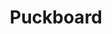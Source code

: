 ---
layout: product
title: Puckboard
sections:
  intro:
    logo:
      image: Puckboard_Wordmark_WH.svg
      scale: 30%
      color: '484B5C'
    banner:
      visible: false
      image: Puckboard_Wordmark_WH.svg
      color: '484B5C'
      leftText: I'm on the left!
      rightText: And I'm on the right!
      spacer: true
  main:
    - descriptor: The Future Of
      purpose: Collaborative Scheduling
      color: "484B5C"
      feature:
        image: Puckboard_Main_View.png
        compactDescription: Schedule Anytime, Anywhere
        expandedDescription: >
          Puckboard is intentionally designed as a live, highly available collaborative scheduling platform to meet the scheduling needs of servicemembers around the globe on your desktop, phone, or tablet.
    - descriptor: Real-time, distributed, flexible.
      impact: Customize to your needs.
      color: "484B5C"
      video: https://www.youtube.com/embed/buQ6bTLOmKQ
      feature:
        image: Puckboard_Settings_page.png
        compactDescription: Let us do the heavy lifting.
        expandedDescription: >
          Build a schedule in minutes, with customizable roles, event types, and conflict settings. View your squadron or unit roster while you’re building the schedule, and see in real time who is available for missions. 
    - image: 
        name: Puckboard_Conflict_Settings.png
        scale: 60%
      features:
        - icon: requests.svg
          compactDescription: Event Volunteering
          expandedDescription: >
            Easily request open positions on flights, sims, or ground events from your personal device, anywhere in the world...without needing a lengthy text chain to your schedulers.
        - icon: alert.svg
          compactDescription: Conflict Resolution
          expandedDescription: >
            Quickly identify and resolve conflicts, even when crewmembers are scheduled separately by two different organizations.
        - icon: checkfilled.svg
          compactDescription: Crew Availability
          expandedDescription: >
            View available crewmembers before accidentally scheduling someone for two flights at the same time.
    - image:
        name: mobile.png
        scale: "80%"
      color: 484B5C
      compactDescription: Access your live schedule anywhere, anytime.
      expandedDescription: >
        Puckboard is available anywhere you have internet access and a browser, and updates are shown in real time. The mobile view is optimized for all devices, adding needed flexibility to your operations.  
  events:
    color: 2C2D33
    linkHoverColor: 3fb599
    past:
      - name: Puckboard Demo & AMA (11/4/20)
        image: FC_Puckboard_Stacked_Logo_BK.png
        dateTime: 4 Nov 20 
        linkText: RECORDING
        link: https://drive.google.com/file/d/1hPPkcEwiT3sOFr3AsODqoa-jaHMCy_r8/view?ts=5fb14a98
        description: >
          Live presentation and "Ask Me Anything" session with the core Puckboard team, including an update on the overall program, demos of recent features, insights on best practices, and release of a mobile-friendly interface.
    future:
      # - name: Orange Flag
      #   image: orange-flag.png
      #   dateTime: 30 SEP - 01 OCT
      #   linkText: OF 20-3
      #   link: https://google.com
      #   description: >
      #     Orange Flag is a multi-domain test event specializing in collaborative, large force test that spans domains, services, and platforms.  Orange Flag allows data-driven test and experimentation to occur in a complex, operationally representative environment.
      # - name: Orange Flag
      #   image: orange-flag.png
      #   dateTime: 30 SEP - 01 OCT
      #   linkText: OF 20-3
      #   link: https://google.com
      #   description: >
      #     Orange Flag is a multi-domain test event specializing in collaborative, large force test that spans domains, services, and platforms.  Orange Flag allows data-driven test and experimentation to occur in a complex, operationally representative environment.
  timeline:
    color: '3fb599'
    releases:
      - name: Multi-Week View
        date: Jan 21
      - name: Mobile View v2
        date: Jan 21
      - name: Suggested Conflict Resolution
        date: Jan 21
      - name: Mattermost C2 v1
        date: Jan 21
      - name: Shift Scheduling
        date: Jul 21
      - name: Click & Drag Events
        date: Jul 21
      - name: Crew Rainbow
        date: Jul 21
      - name: Puckboard Logging
        date: Jul 21
      - name: Schedule Export
        date: Jul 21
      - name: ARMS integration v1
        date: Jul 21        
  resources:
    color: 
      button: c6c8d2
      standard: 484B5C
    # files:
    #   - title: Puckboard Slideshow
    #     fileName: does-not-exist.ppt
    links:
      - title: Puckboard Knowledge Base
        link: https://confluence.il2.dsop.io/display/puckboardhelp/Puckboard+Knowledge+Base
      - title: Submit a Feature Request
        link: https://docs.google.com/forms/d/e/1FAIpQLSco7XDmmfozco0urHnKG8genX7_KShgJ7nPussUEn2wXxtAmw/viewform
  support:
    logo: 
      image: Puckboard_Wordmark_WH.svg
      scale: 10%
    email: puckboard.tron@afwerx.af.mil
  banner:
    color: 2C2D33
---